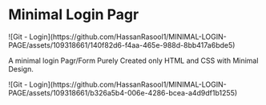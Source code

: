 <h1> Minimal Login Pagr</h1>
![Git - Login](https://github.com/HassanRasool1/MINIMAL-LOGIN-PAGE/assets/109318661/140f82d6-f4aa-465e-988d-8bb417a6bde5)


<p>A minimal login Pagr/Form Purely Created only HTML and CSS with Minimal Design.</p>
![Git - Login](https://github.com/HassanRasool1/MINIMAL-LOGIN-PAGE/assets/109318661/b326a5b4-006e-4286-bcea-a4d9df1b1255)
